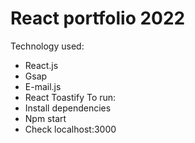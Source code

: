 # React portfolio 2022
Technology used:
* React.js
* Gsap
* E-mail.js
* React Toastify
To run:
* Install dependencies
* Npm start
* Check localhost:3000
